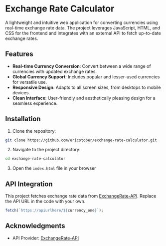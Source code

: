 # Exchange Rate Calculator

A lightweight and intuitive web application for converting currencies using real-time exchange rate data. The project leverages JavaScript, HTML, and CSS for the frontend and integrates with an external API to fetch up-to-date exchange rates.

## Features

- **Real-time Currency Conversion**: Convert between a wide range of currencies with updated exchange rates.
- **Global Currency Support**: Includes popular and lesser-used currencies for versatile use.
- **Responsive Design**: Adapts to all screen sizes, from desktops to mobile devices.
- **Clean Interface**: User-friendly and aesthetically pleasing design for a seamless experience.

## Installation

1. Clone the repository:

```bash
git clone https://github.com/ericstober/exchange-rate-calculator.git
```

2. Navigate to the project directory:

```bash
cd exchange-rate-calculator
```

3. Open the `index.html` file in your browser

## API Integration

This project fetches exchange rate data from [ExchangeRate-API](https://www.exchangerate-api.com/). Replace the API URL in the code with your own.

```js
fetch(`https://apiurlhere/${currency_one}`);
```

## Acknowledgments

- API Provider: [ExchangeRate-API](https://www.exchangerate-api.com/)
